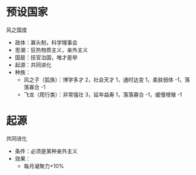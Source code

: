 ﻿# 预设国家

风之国度

* 政体：寡头制，科学理事会
* 思潮：狂热物质主义，亲外主义
* 国是：技官治国，唯才是举
* 起源：共同进化
* 种族：
  * 风之子（狐族）：博学多才 2，社会天才 1，通时达变 1，柔肤弱体 -1，落落寡合 -1 
  * 飞龙（爬行类）：非常强壮 3，延年益寿 1，落落寡合 -1，缓慢增殖 -1

# 起源

共同进化

* 条件：必须是某种亲外主义
* 效果：
  * 每月凝聚力+10%

